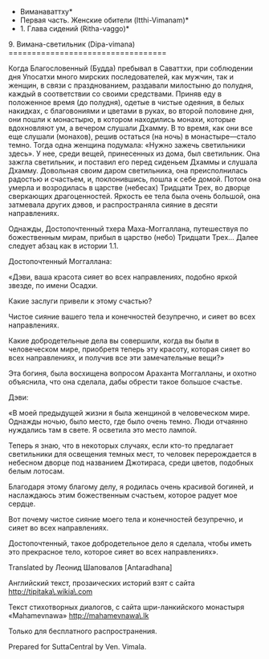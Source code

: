 * Виманаваттху*
* Первая часть\. Женские обители \(Itthi\-Vimanam\)*
* 1\. Глава сидений \(Ritha\-vaggo\)*

9\. Вимана\-светильник \(Dipa\-vimana\)
\=\=\=\=\=\=\=\=\=\=\=\=\=\=\=\=\=\=\=\=\=\=\=\=\=\=\=\=\=\=\=\=\=\=

Когда Благословенный \(Будда\) пребывал в Саваттхи, при соблюдении дня Упосатхи много мирских последователей, как мужчин, так и женщин, в связи с празднованием, раздавали милостыню до полудня, каждый в соответствии со своими средствами\. Приняв еду в положенное время \(до полудня\), одетые в чистые одеяния, в белых накидках, с благовониями и цветами в руках, во второй половине дня, они пошли к монастырю, в котором находились монахи, которые вдохновляют ум, а вечером слушали Дхамму\. В то время, как они все еще слушали \(монахов\), решив остаться \(на ночь\) в монастыре—стало темно\. Тогда одна женщина подумала: «Нужно зажечь светильники здесь»\. У нее, среди вещей, принесенных из дома, был светильник\. Она зажгла светильник, и поставил его перед сиденьем Дхаммы и слушала Дхамму\. Довольная своим даром светильника, она преисполнилась радостью и счастьем, и, поклонившись, пошла к себе домой\. Потом она умерла и возродилась в царстве \(небесах\) Тридцати Трех, во дворце сверкающих драгоценностей\. Яркость ее тела была очень большой, она затмевала других дэвов, и распространяла сияние в десяти направлениях\.

Однажды, Достопочтенный тхера Маха\-Моггаллана, путешествуя по божественным мирам, прибыл в царство \(небо\) Тридцати Трех… Далее следует абзац как в истории 1\.1\.

Достопочтенный Моггаллана:

«Дэви, ваша красота сияет во всех направлениях, подобно яркой звезде, по имени Осадхи\.

Какие заслуги привели к этому счастью?

Чистое сияние вашего тела и конечностей безупречно, и сияет во всех направлениях\.

Какие добродетельные дела вы совершили, когда вы были в человеческом мире, приобретя теперь эту красоту, которая сияет во всех направлениях, и получив все эти замечательные вещи?»

Эта богиня, была восхищена вопросом Араханта Моггалланы, и охотно объяснила, что она сделала, дабы обрести такое большое счастье\.

Дэви:

«В моей предыдущей жизни я была женщиной в человеческом мире\. Однажды ночью, было место, где было очень темно\. Люди отчаянно нуждались там в свете\. Я осветила это место лампой\.

Теперь я знаю, что в некоторых случаях, если кто\-то предлагает светильники для освещения темных мест, то человек перерождается в небесном дворце под названием Джотираса, среди цветов, подобных белым лотосам\.

Благодаря этому благому делу, я родилась очень красивой богиней, и наслаждаюсь этим божественным счастьем, которое радует мое сердце\.

Вот почему чистое сияние моего тела и конечностей безупречно, и сияет во всех направлениях\.

Достопочтенный, такое добродетельное дело я сделала, чтобы иметь это прекрасное тело, которое сияет во всех направлениях»\.

Translated by Леонид Шаповалов \[Antaradhana\]

Английский текст, прозаических историй взят с сайта <http://tipitaka\.wikia\.com>

Текст стихотворных диалогов, с сайта шри\-ланкийского монастыря «Mahamevnawa» <http://mahamevnawa\.lk>

Только для бесплатного распространения\.

Prepared for SuttaCentral by Ven\. Vimala\.